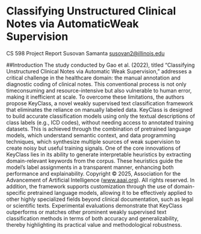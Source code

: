 # Classifying Unstructured Clinical Notes via AutomaticWeak Supervision
CS 598 Project Report
Susovan Samanta
susovan2@illinois.edu

##Introduction
The study conducted by Gao et al. (2022), titled
“Classifying Unstructured Clinical Notes via
Automatic Weak Supervision,” addresses a critical
challenge in the healthcare domain: the manual
annotation and diagnostic coding of clinical
notes. This conventional process is not only timeconsuming
and resource-intensive but also vulnerable
to human error, making it inefficient at scale.
To overcome these limitations, the authors propose
KeyClass, a novel weakly supervised text
classification framework that eliminates the reliance
on manually labeled data.
KeyClass is designed to build accurate classification
models using only the textual descriptions
of class labels (e.g., ICD codes), without needing
access to annotated training datasets. This is
achieved through the combination of pretrained
language models, which understand semantic context,
and data programming techniques, which
synthesize multiple sources of weak supervision
to create noisy but useful training signals. One of
the core innovations of KeyClass lies in its ability
to generate interpretable heuristics by extracting
domain-relevant keywords from the corpus. These
heuristics guide the model’s label assignments in a
transparent manner, enhancing both performance
and explainability.
Copyright © 2025, Association for the Advancement of Artificial
Intelligence (www.aaai.org). All rights reserved.
In addition, the framework supports customization
through the use of domain-specific pretrained
language models, allowing it to be effectively applied
to other highly specialized fields beyond
clinical documentation, such as legal or scientific
texts. Experimental evaluations demonstrate that
KeyClass outperforms or matches other prominent
weakly supervised text classification methods
in terms of both accuracy and generalizability,
thereby highlighting its practical value and
methodological robustness.
